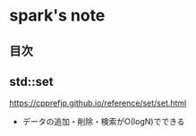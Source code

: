 # spark's note

## 目次

## std::set

<https://cpprefjp.github.io/reference/set/set.html>

- データの追加・削除・検索がΟ(logN)でできる



